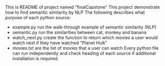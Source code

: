 This is README of project named "finalCapstone"
This project demonstrate how to find semantic similarity by NLP
The following describes what purpose of each python source: 
- example.py run the walk-through example of semantic similarity (NLP)
- semantic.py run the similarities between cat, monkey and banana
- watch_next.py create the function to return which movies a user would watch next if they have watched "Planet Hulk"
- movies.txt are the list of movies that a user can watch
Every python file can run independently and check heading of each source if additional installation is required.